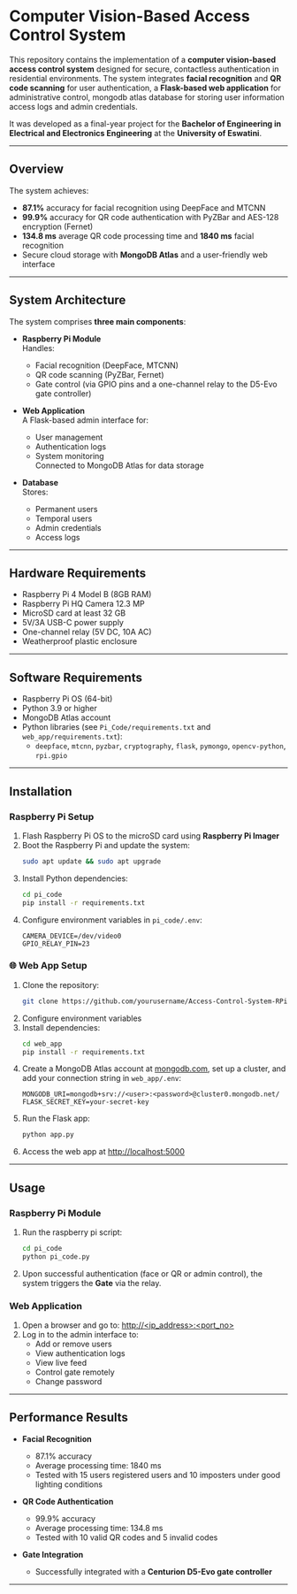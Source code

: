 # Computer Vision-Based Access Control System

This repository contains the implementation of a **computer vision-based access control system** designed for secure, contactless authentication in residential environments. The system integrates **facial recognition** and **QR code scanning** for user authentication, a **Flask-based web application** for administrative control, mongodb atlas database for storing user information access logs and admin credentials.

It was developed as a final-year project for the **Bachelor of Engineering in Electrical and Electronics Engineering** at the **University of Eswatini**.

---

## Overview

The system achieves:

- **87.1%** accuracy for facial recognition using DeepFace and MTCNN  
- **99.9%** accuracy for QR code authentication with PyZBar and AES-128 encryption (Fernet)  
- **134.8 ms** average QR code processing time and **1840 ms** facial recognition 
- Secure cloud storage with **MongoDB Atlas** and a user-friendly web interface  

---

## System Architecture

The system comprises **three main components**:

- **Raspberry Pi Module**  
  Handles:
  - Facial recognition (DeepFace, MTCNN)
  - QR code scanning (PyZBar, Fernet)
  - Gate control (via GPIO pins and a one-channel relay to the D5-Evo gate controller)

- **Web Application**  
  A Flask-based admin interface for:
  - User management
  - Authentication logs
  - System monitoring  
  Connected to MongoDB Atlas for data storage

- **Database**  
  Stores:
  - Permanent users  
  - Temporal users  
  - Admin credentials  
  - Access logs  

---

## Hardware Requirements

- Raspberry Pi 4 Model B (8GB RAM)  
- Raspberry Pi HQ Camera 12.3 MP  
- MicroSD card at least 32 GB
- 5V/3A USB-C power supply  
- One-channel relay (5V DC, 10A AC)    
- Weatherproof plastic enclosure  

---

## Software Requirements

- Raspberry Pi OS (64-bit)  
- Python 3.9 or higher  
- MongoDB Atlas account  
- Python libraries (see `Pi_Code/requirements.txt` and `web_app/requirements.txt`):  
  - `deepface`, `mtcnn`, `pyzbar`, `cryptography`, `flask`, `pymongo`, `opencv-python`, `rpi.gpio`

---

## Installation

### Raspberry Pi Setup

1. Flash Raspberry Pi OS to the microSD card using **Raspberry Pi Imager**  
2. Boot the Raspberry Pi and update the system:
    ```bash
    sudo apt update && sudo apt upgrade
    ```
3. Install Python dependencies:
    ```bash
    cd pi_code
    pip install -r requirements.txt
    ```
4. Configure environment variables in `pi_code/.env`:
    ```env
    CAMERA_DEVICE=/dev/video0
    GPIO_RELAY_PIN=23
    ```

### 🌐 Web App Setup

1. Clone the repository:
    ```bash
    git clone https://github.com/yourusername/Access-Control-System-RPi.git
    ```
2. Configure environment variables
2. Install dependencies:
    ```bash
    cd web_app
    pip install -r requirements.txt
    ```
3. Create a MongoDB Atlas account at [mongodb.com](https://mongodb.com), set up a cluster, and add your connection string in `web_app/.env`:
    ```env
    MONGODB_URI=mongodb+srv://<user>:<password>@cluster0.mongodb.net/
    FLASK_SECRET_KEY=your-secret-key
    ```
4. Run the Flask app:
    ```bash
    python app.py
    ```
5. Access the web app at [http://localhost:5000](http://localhost:5000)

---

## Usage

### Raspberry Pi Module

1. Run the raspberry pi script:
    ```bash
    cd pi_code
    python pi_code.py
    ```
2. Upon successful authentication (face or QR or admin control), the system triggers the **Gate** via the relay.

### Web Application

1. Open a browser and go to: [http://<ip_address>:<port_no>](http://localhost:5000)  
2. Log in to the admin interface to:
   - Add or remove users 
   - View authentication logs
   - View live feed
   - Control gate remotely
   - Change password

---

## Performance Results

- **Facial Recognition**  
  - 87.1% accuracy
  - Average processing time: 1840 ms
  - Tested with 15 users registered users and 10 imposters under good lighting conditions

- **QR Code Authentication**  
  - 99.9% accuracy  
  - Average processing time: 134.8 ms
  - Tested with 10 valid QR codes and 5 invalid codes 

- **Gate Integration**  
  - Successfully integrated with a **Centurion D5-Evo gate controller**  

---


